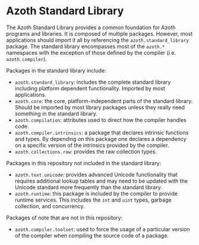 # Azoth Standard Library

The Azoth Standard Library provides a common foundation for Azoth programs and libraries. It is
composed of multiple packages. However, most applications should import it all by referencing the
`azoth.standard_library` package. The standard library encompasses most of the `azoth.*` namespaces
with the exception of those defined by the compiler (i.e. `azoth.compiler`).

Packages in the standard library include:

* `azoth.standard_library`: includes the complete standard library including platform dependent
  functionality. Imported by most applications.
* `azoth.core`: the core, platform-independent parts of the standard library. Should be imported by
  most library packages unless they really need something in the standard library.
* `azoth.compilation`: attributes used to direct how the compiler handles code.
* `azoth.compiler.intrinsics`: a package that declares intrinsic functions and types. By depending
  on this package one declares a dependency on a specific version of the intrinsics provided by the
  compiler.
* `azoth.collections.raw`: provides the raw collection types.

Packages in this repository not included in the standard library:

* `azoth.text.unicode`: provides advanced Unicode functionality that requires additional lookup
  tables and may need to be updated with the Unicode standard more frequently than the standard
  library.
* `azoth.runtime`: this package is included by the compiler to provide runtime services. This
  includes the `int` and `uint` types, garbage collection, and concurrency.

Packages of note that are not in this repository:

* `azoth.compiler.toolset`: used to force the usage of a particular version of the compiler when
  compiling the source code of a package.

